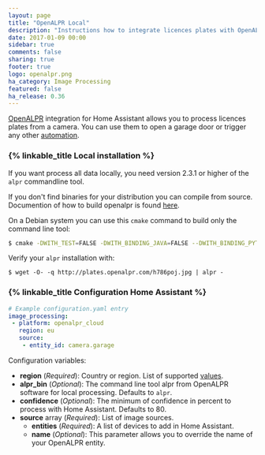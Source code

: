 ```yaml
---
layout: page
title: "OpenALPR Local"
description: "Instructions how to integrate licences plates with OpenALPR local into Home Assistant."
date: 2017-01-09 00:00
sidebar: true
comments: false
sharing: true
footer: true
logo: openalpr.png
ha_category: Image Processing
featured: false
ha_release: 0.36
---
```


[OpenALPR](http://www.openalpr.com/) integration for Home Assistant allows you to process licences plates from a camera. You can use them to open a garage door or trigger any other [automation](https://home-assistant.io/components/automation/).

### {% linkable_title Local installation %}

If you want process all data locally, you need version 2.3.1 or higher of the `alpr` commandline tool.

If you don't find binaries for your distribution you can compile from source. Documention of how to build openalpr is found [here](https://github.com/openalpr/openalpr/wiki).

On a Debian system you can use this `cmake` command to build only the command line tool:

```bash
$ cmake -DWITH_TEST=FALSE -DWITH_BINDING_JAVA=FALSE --DWITH_BINDING_PYTHON=FALSE --DWITH_BINDING_GO=FALSE -DWITH_DAEMON=FALSE -DCMAKE_INSTALL_PREFIX:PATH=/usr ..
```

Verify your `alpr` installation with:

```
$ wget -O- -q http://plates.openalpr.com/h786poj.jpg | alpr -
```

### {% linkable_title Configuration Home Assistant %}


```yaml
# Example configuration.yaml entry
image_processing:
 - platform: openalpr_cloud
   region: eu
   source:
    - entity_id: camera.garage
```
Configuration variables:

- **region** (*Required*): Country or region. List of supported [values](https://github.com/openalpr/openalpr/tree/master/runtime_data/config).
- **alpr_bin** (*Optional*): The command line tool alpr from OpenALPR software for local processing. Defaults to `alpr`.
- **confidence** (*Optional*):  The minimum of confidence in percent to process with Home Assistant. Defaults to 80.
- **source** array (*Required*): List of image sources.
  - **entities** (*Required*): A list of devices to add in Home Assistant.
  - **name** (*Optional*): This parameter allows you to override the name of your OpenALPR entity.

